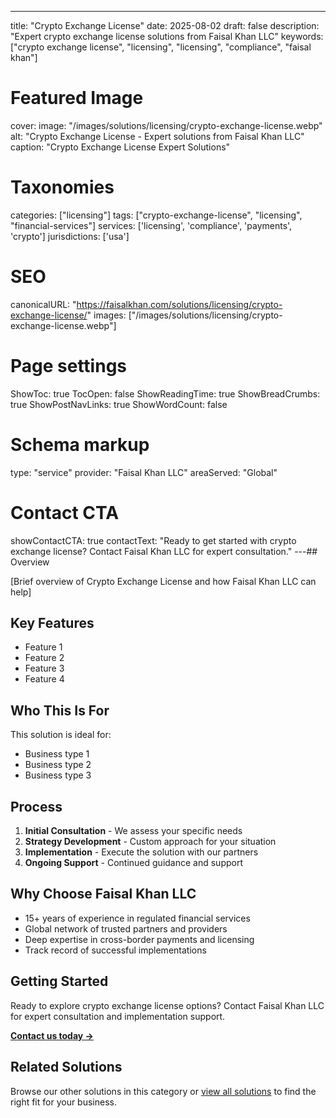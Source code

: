 ---
title: "Crypto Exchange License"
date: 2025-08-02
draft: false
description: "Expert crypto exchange license solutions from Faisal Khan LLC"
keywords: ["crypto exchange license", "licensing", "licensing", "compliance", "faisal khan"]

# Featured Image
cover:
    image: "/images/solutions/licensing/crypto-exchange-license.webp"
    alt: "Crypto Exchange License - Expert solutions from Faisal Khan LLC"
    caption: "Crypto Exchange License Expert Solutions"

# Taxonomies
categories: ["licensing"]
tags: ["crypto-exchange-license", "licensing", "financial-services"]
services: ['licensing', 'compliance', 'payments', 'crypto']
jurisdictions: ['usa']

# SEO
canonicalURL: "https://faisalkhan.com/solutions/licensing/crypto-exchange-license/"
images: ["/images/solutions/licensing/crypto-exchange-license.webp"]

# Page settings
ShowToc: true
TocOpen: false
ShowReadingTime: true
ShowBreadCrumbs: true
ShowPostNavLinks: true
ShowWordCount: false

# Schema markup
type: "service"
provider: "Faisal Khan LLC"
areaServed: "Global"

# Contact CTA
showContactCTA: true
contactText: "Ready to get started with crypto exchange license? Contact Faisal Khan LLC for expert consultation."
---## Overview

[Brief overview of Crypto Exchange License and how Faisal Khan LLC can help]

## Key Features

- Feature 1
- Feature 2  
- Feature 3
- Feature 4

## Who This Is For

This solution is ideal for:

- Business type 1
- Business type 2
- Business type 3

## Process

1. **Initial Consultation** - We assess your specific needs
2. **Strategy Development** - Custom approach for your situation  
3. **Implementation** - Execute the solution with our partners
4. **Ongoing Support** - Continued guidance and support

## Why Choose Faisal Khan LLC

- 15+ years of experience in regulated financial services
- Global network of trusted partners and providers
- Deep expertise in cross-border payments and licensing
- Track record of successful implementations

## Getting Started

Ready to explore crypto exchange license options? Contact Faisal Khan LLC for expert consultation and implementation support.

**[Contact us today →](mailto:contact@faisalkhan.com)**

## Related Solutions

Browse our other solutions in this category or [view all solutions](/solutions/) to find the right fit for your business.
